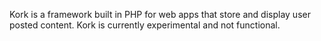 Kork is a framework built in PHP for web apps that store and display user posted content. Kork is currently experimental and not functional. 